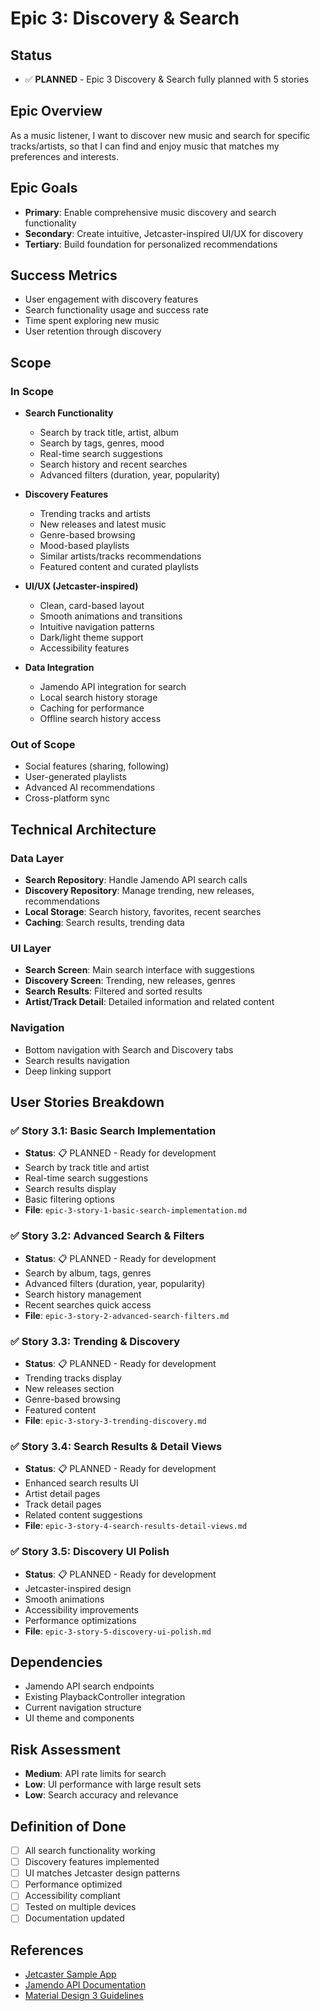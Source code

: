 # Epic 3: Discovery & Search

## Status
- ✅ **PLANNED** - Epic 3 Discovery & Search fully planned with 5 stories

## Epic Overview
As a music listener, I want to discover new music and search for specific tracks/artists, so that I can find and enjoy music that matches my preferences and interests.

## Epic Goals
- **Primary**: Enable comprehensive music discovery and search functionality
- **Secondary**: Create intuitive, Jetcaster-inspired UI/UX for discovery
- **Tertiary**: Build foundation for personalized recommendations

## Success Metrics
- User engagement with discovery features
- Search functionality usage and success rate
- Time spent exploring new music
- User retention through discovery

## Scope

### In Scope
- **Search Functionality**
  - Search by track title, artist, album
  - Search by tags, genres, mood
  - Real-time search suggestions
  - Search history and recent searches
  - Advanced filters (duration, year, popularity)

- **Discovery Features**
  - Trending tracks and artists
  - New releases and latest music
  - Genre-based browsing
  - Mood-based playlists
  - Similar artists/tracks recommendations
  - Featured content and curated playlists

- **UI/UX (Jetcaster-inspired)**
  - Clean, card-based layout
  - Smooth animations and transitions
  - Intuitive navigation patterns
  - Dark/light theme support
  - Accessibility features

- **Data Integration**
  - Jamendo API integration for search
  - Local search history storage
  - Caching for performance
  - Offline search history access

### Out of Scope
- Social features (sharing, following)
- User-generated playlists
- Advanced AI recommendations
- Cross-platform sync

## Technical Architecture

### Data Layer
- **Search Repository**: Handle Jamendo API search calls
- **Discovery Repository**: Manage trending, new releases, recommendations
- **Local Storage**: Search history, favorites, recent searches
- **Caching**: Search results, trending data

### UI Layer
- **Search Screen**: Main search interface with suggestions
- **Discovery Screen**: Trending, new releases, genres
- **Search Results**: Filtered and sorted results
- **Artist/Track Detail**: Detailed information and related content

### Navigation
- Bottom navigation with Search and Discovery tabs
- Search results navigation
- Deep linking support

## User Stories Breakdown

### ✅ Story 3.1: Basic Search Implementation
- **Status**: 📋 PLANNED - Ready for development
- Search by track title and artist
- Real-time search suggestions
- Search results display
- Basic filtering options
- **File**: `epic-3-story-1-basic-search-implementation.md`

### ✅ Story 3.2: Advanced Search & Filters
- **Status**: 📋 PLANNED - Ready for development
- Search by album, tags, genres
- Advanced filters (duration, year, popularity)
- Search history management
- Recent searches quick access
- **File**: `epic-3-story-2-advanced-search-filters.md`

### ✅ Story 3.3: Trending & Discovery
- **Status**: 📋 PLANNED - Ready for development
- Trending tracks display
- New releases section
- Genre-based browsing
- Featured content
- **File**: `epic-3-story-3-trending-discovery.md`

### ✅ Story 3.4: Search Results & Detail Views
- **Status**: 📋 PLANNED - Ready for development
- Enhanced search results UI
- Artist detail pages
- Track detail pages
- Related content suggestions
- **File**: `epic-3-story-4-search-results-detail-views.md`

### ✅ Story 3.5: Discovery UI Polish
- **Status**: 📋 PLANNED - Ready for development
- Jetcaster-inspired design
- Smooth animations
- Accessibility improvements
- Performance optimizations
- **File**: `epic-3-story-5-discovery-ui-polish.md`

## Dependencies
- Jamendo API search endpoints
- Existing PlaybackController integration
- Current navigation structure
- UI theme and components

## Risk Assessment
- **Medium**: API rate limits for search
- **Low**: UI performance with large result sets
- **Low**: Search accuracy and relevance

## Definition of Done
- [ ] All search functionality working
- [ ] Discovery features implemented
- [ ] UI matches Jetcaster design patterns
- [ ] Performance optimized
- [ ] Accessibility compliant
- [ ] Tested on multiple devices
- [ ] Documentation updated

## References
- [Jetcaster Sample App](https://github.com/android/compose-samples/tree/main/Jetcaster)
- [Jamendo API Documentation](https://developer.jamendo.com/)
- [Material Design 3 Guidelines](https://m3.material.io/)
